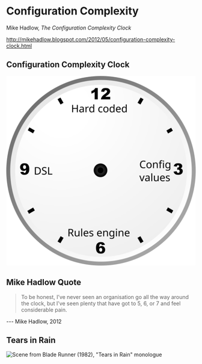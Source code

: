# Configuration Complexity <!-- .element class="hidden" -->

Mike Hadlow, *The Configuration Complexity Clock*

http://mikehadlow.blogspot.com/2012/05/configuration-complexity-clock.html


## Configuration Complexity Clock <!-- .element class="hidden" -->
![Mike Hadlow's Configuration Complexity Clock](images/ccc.svg)


## Mike Hadlow Quote <!-- .element class="hidden" -->
> To be honest, I’ve never seen an organisation go all the way around the clock, but I’ve seen plenty that have got to 5, 6, or 7 and feel considerable pain.

--- Mike Hadlow, 2012


## Tears in Rain <!-- .element class="hidden" -->
![Scene from Blade Runner (1982), "Tears in Rain" monologue](https://upload.wikimedia.org/wikipedia/en/1/16/BladeRunnerRoyBattySpeech.jpeg)

